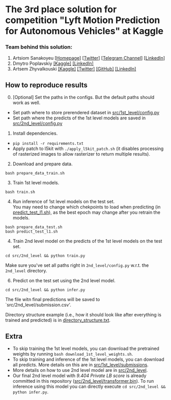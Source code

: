 # The 3rd place solution for competition "Lyft Motion Prediction for Autonomous Vehicles" at Kaggle

### Team behind this solution:
1. Artsiom Sanakoyeu [[Homepage](https://gdude.de)] [[Twitter](https://twitter.com/artsiom_s)] [[Telegram Channel](https://t.me/gradientdude)] [[LinkedIn](https://www.linkedin.com/in/sanakoev)]
2. Dmytro Poplavskiy [[Kaggle]](https://www.kaggle.com/dmytropoplavskiy) [[LinkedIn]](https://www.linkedin.com/in/dmytropoplavskiy/)
3. Artsem Zhyvalkouski [[Kaggle]](https://www.kaggle.com/aruchomu) [[Twitter]](https://twitter.com/artem_aruchomu) [[GitHub]](https://github.com/heartkilla) [[LinkedIn]](https://www.linkedin.com/in/zhyvalkouski/)

## How to reproduce results
0. [Optional] Set the paths in the configs. But the default paths should work as well.
  - Set path where to store prerendered dataset in [src/1st_level/config.py](src/1st_level/config.py)
  - Set path where the predicts of the 1st level models are saved in [src/2nd_level/config.py](src/2nd_level/config.py)

1. Install dependencies. 
  - `pip install -r requirements.txt`
  - Apply patch to l5kit with `./apply_l5kit_patch.sh` (it disables processing of rasterized images to allow rasterizer to return multiple results).

2. Download and prepare data.
```
bash prepare_data_train.sh
```
3. Train 1st level models.
```
bash train.sh
```
4. Run inference of 1st level models on the test set.  
You may need to change which chekpoints to load when predicting (in [predict_test_l1.sh](predict_test_l1.sh)), as the best epoch may change after you retrain the models.
```
bash prepare_data_test.sh
bash predict_test_l1.sh
```
4. Train 2nd level model on the predicts of the 1st level models on the test set.
```
cd src/2nd_level && python train.py
```
Make sure you've set all paths right in `2nd_level/config.py` w.r.t. the `2nd_level` directory.

6. Predict on the test set using the 2nd level model.
```
cd src/2nd_level && python infer.py
```

The file witn final predictions will be saved to `src/2nd_level/submission.csv'.  

Directory structure example (i.e., how it should look like after everything is trained and predicted) is in [directory_structure.txt](directory_structure.txt).


## Extra
- To skip training the 1st level models, you can download the pretrained weights by running `bash download_1st_level_weights.sh`.
- To skip training and inference of the 1st level models, you can download all predicts. More details on this are in [src/1st_level/submissions](src/1st_level/submissions).
- More details on how to use 2nd level model are in [src/2nd_level](src/2nd_level).
- Our final 2nd level model with *9.404 Private LB score* is already committed in this repository ([src/2nd_level/transformer.bin](src/2nd_level/transformer.bin)). To run inference using this model you can directly execute `cd src/2nd_level && python infer.py`.

